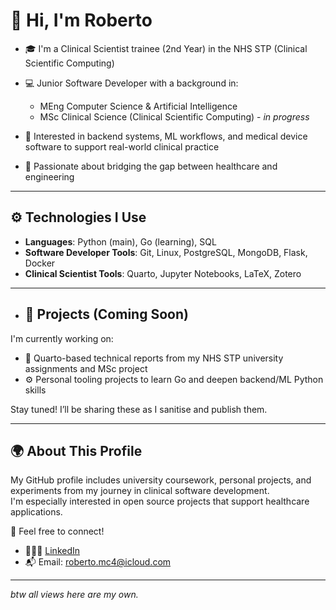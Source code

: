 # 👋 Hi, I'm Roberto

- 🎓 I'm a Clinical Scientist trainee (2nd Year) in the NHS STP (Clinical Scientific Computing)
- 💻 Junior Software Developer with a background in:
    - MEng Computer Science & Artificial Intelligence 
    - MSc Clinical Science (Clinical Scientific Computing) - *in progress*

- 🧠 Interested in backend systems, ML workflows, and medical device software to support real-world clinical practice 
- 🔬 Passionate about bridging the gap between healthcare and engineering

---

## ⚙️ Technologies I Use

- **Languages**: Python (main), Go (learning), SQL
- **Software Developer Tools**: Git, Linux, PostgreSQL, MongoDB, Flask, Docker
- **Clinical Scientist Tools**: Quarto, Jupyter Notebooks, LaTeX, Zotero

---

- ## 🧪 Projects (Coming Soon)

I'm currently working on:
- 📝 Quarto-based technical reports from my NHS STP university assignments and MSc project
- ⚙️ Personal tooling projects to learn Go and deepen backend/ML Python skills

Stay tuned! I’ll be sharing these as I sanitise and publish them.

---

## 🌍 About This Profile

My GitHub profile includes university coursework, personal projects, and experiments from my journey in clinical software development.  
I'm especially interested in open source projects that support healthcare applications.

💬 Feel free to connect!
- 👨🏻‍💼 [LinkedIn](https://www.linkedin.com/in/roberto-martinez-camacho-54ab2b278/)
- 📬 Email: roberto.mc4@icloud.com

---

*btw all views here are my own.*

